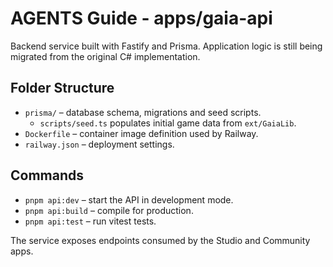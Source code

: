 # AGENTS Guide - apps/gaia-api

Backend service built with Fastify and Prisma. Application logic is still being migrated from the original C# implementation.

## Folder Structure
- `prisma/` – database schema, migrations and seed scripts.
  - `scripts/seed.ts` populates initial game data from `ext/GaiaLib`.
- `Dockerfile` – container image definition used by Railway.
- `railway.json` – deployment settings.

## Commands
- `pnpm api:dev` – start the API in development mode.
- `pnpm api:build` – compile for production.
- `pnpm api:test` – run vitest tests.

The service exposes endpoints consumed by the Studio and Community apps.
